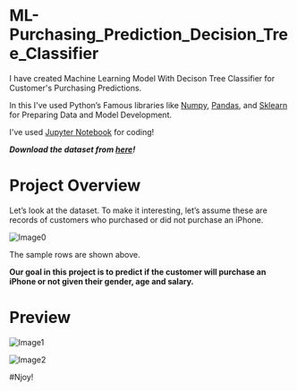 # ML-Purchasing_Prediction_Decision_Tree_Classifier

I have created Machine Learning Model With Decison Tree Classifier for Customer's Purchasing Predictions.

In this I've used Python’s Famous libraries like [Numpy](), [Pandas](), and [Sklearn]() for Preparing Data and Model Development.

I've used [Jupyter Notebook]() for coding!

***Download the dataset from [here]()!***

# Project Overview

Let’s look at the dataset. To make it interesting, let’s assume these are records of customers who purchased or did not purchase an iPhone. 

![Image0]()

The sample rows are shown above. 

**Our goal in this project is to predict if the customer will purchase an iPhone or not given their gender, age and salary.**

# Preview


![Image1]()

![Image2]()


#Njoy!
